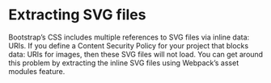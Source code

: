 # Extracting SVG files 
Bootstrap’s CSS includes multiple references to SVG files via inline data: URIs. If you define a Content Security Policy for your project that blocks data: URIs for images, then these SVG files will not load. You can get around this problem by extracting the inline SVG files using Webpack’s asset modules feature.
